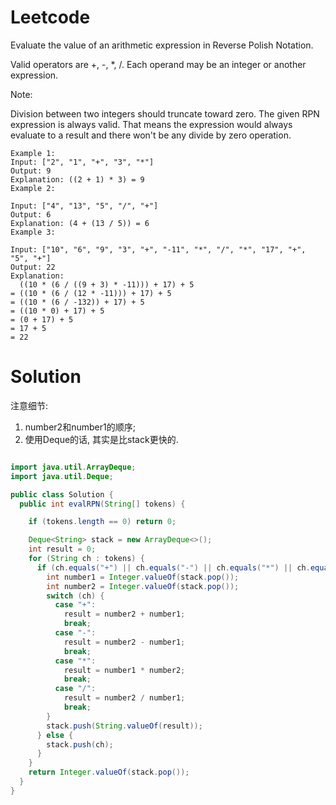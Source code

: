 # Leetcode
Evaluate the value of an arithmetic expression in Reverse Polish Notation.

Valid operators are +, -, *, /. Each operand may be an integer or another expression.

Note:

Division between two integers should truncate toward zero.
The given RPN expression is always valid. That means the expression would always evaluate to a result and there won't be any divide by zero operation.

```
Example 1:
Input: ["2", "1", "+", "3", "*"]
Output: 9
Explanation: ((2 + 1) * 3) = 9
Example 2:

Input: ["4", "13", "5", "/", "+"]
Output: 6
Explanation: (4 + (13 / 5)) = 6
Example 3:

Input: ["10", "6", "9", "3", "+", "-11", "*", "/", "*", "17", "+", "5", "+"]
Output: 22
Explanation: 
  ((10 * (6 / ((9 + 3) * -11))) + 17) + 5
= ((10 * (6 / (12 * -11))) + 17) + 5
= ((10 * (6 / -132)) + 17) + 5
= ((10 * 0) + 17) + 5
= (0 + 17) + 5
= 17 + 5
= 22
```


# Solution

注意细节:

1. number2和number1的顺序;
2. 使用Deque的话, 其实是比stack更快的. 

```java

import java.util.ArrayDeque;
import java.util.Deque;

public class Solution {
  public int evalRPN(String[] tokens) {

    if (tokens.length == 0) return 0;

    Deque<String> stack = new ArrayDeque<>();
    int result = 0;
    for (String ch : tokens) {
      if (ch.equals("+") || ch.equals("-") || ch.equals("*") || ch.equals("/")) {
        int number1 = Integer.valueOf(stack.pop());
        int number2 = Integer.valueOf(stack.pop());
        switch (ch) {
          case "+":
            result = number2 + number1;
            break;
          case "-":
            result = number2 - number1;
            break;
          case "*":
            result = number1 * number2;
            break;
          case "/":
            result = number2 / number1;
            break;
        }
        stack.push(String.valueOf(result));
      } else {
        stack.push(ch);
      }
    }
    return Integer.valueOf(stack.pop());
  }
}

```
